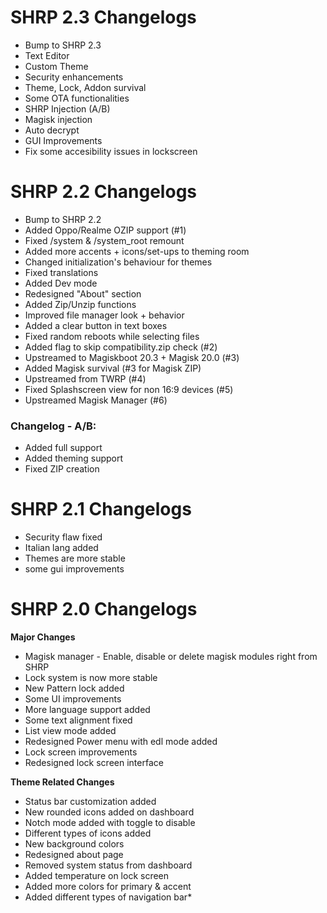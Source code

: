 # SHRP 2.3 Changelogs

* Bump to SHRP 2.3
* Text Editor
* Custom Theme
* Security enhancements
* Theme, Lock, Addon survival
* Some OTA functionalities
* SHRP Injection (A/B)
* Magisk injection
* Auto decrypt
* GUI Improvements
* Fix some accesibility issues in lockscreen

# SHRP 2.2 Changelogs

* Bump to SHRP 2.2
* Added Oppo/Realme OZIP support (#1)
* Fixed /system & /system_root remount
* Added more accents + icons/set-ups to theming room
* Changed initialization's behaviour for themes
* Fixed translations
* Added Dev mode
* Redesigned "About" section
* Added Zip/Unzip functions
* Improved file manager look + behavior
* Added a clear button in text boxes
* Fixed random reboots while selecting files
* Added flag to skip compatibility.zip check (#2)
* Upstreamed to Magiskboot 20.3 + Magisk 20.0 (#3)
* Added Magisk survival (#3 for Magisk ZIP)
* Upstreamed from TWRP (#4)
* Fixed Splashscreen view for non 16:9 devices (#5)
* Upstreamed Magisk Manager (#6)

### Changelog - A/B:
* Added full support
* Added theming support
* Fixed ZIP creation


# SHRP 2.1 Changelogs

* Security flaw fixed
* Italian lang added
* Themes are more stable
* some gui improvements

# SHRP 2.0 Changelogs

**Major Changes**

* Magisk manager - Enable, disable or delete magisk modules right from SHRP
* Lock system is now more stable
* New Pattern lock added
* Some UI improvements
* More language support added
* Some text alignment fixed
* List view mode added
* Redesigned Power menu with edl mode added
* Lock screen improvements
* Redesigned lock screen interface

**Theme Related Changes**

* Status bar customization added
* New rounded icons added on dashboard
* Notch mode added with toggle to disable
* Different types of icons added
* New background colors
* Redesigned about page
* Removed system status from dashboard
* Added temperature on lock screen
* Added more colors for primary & accent
* Added different types of navigation bar*
